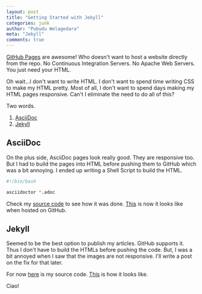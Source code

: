 ```yaml
---
layout: post
title: "Getting Started with Jekyll"
categories: junk
author: "Pubudu Welagedara"
meta: "Jekyll"
comments: true
---
```


[GitHub Pages][gh-pages] are awesome! Who doesn't want to host a website directly from the repo. No Continuous
Integration Servers. No Apache Web Servers. You just need your HTML.

Oh wait...I don't want to write HTML. I don't want to spend time writing CSS to make my HTML pretty. Most of all, I don't want to spend days making my HTML pages responsive. Can't I eliminate the need to do all of this?

Two words.

1. [AsciiDoc][asciidoc]
2. [Jekyll][jekyll] 

## AsciiDoc

On the plus side, AsciiDoc pages look really good. They are responsive too. But I had to build the pages into HTML before pushing them to GitHub which was a bit annoying. I ended up writing a Shell Script to build the HTML.

```bash
#!/bin/bash

asciidoctor *.adoc
``` 

Check my [source code][my-source] to see how it was done. [This][my-pages] is now it looks like when hosted on GitHub.

## Jekyll

Seemed to be the best option to publish my articles. GitHub supports it. Thus I don't have to build the HTMLs before pushing the code. But, I was a bit annoyed when I saw that the images are not responsive. I'll write a post on the fix for that later.

For now [here][my-jekyll-source] is my source code. [This][my-jekyll-pages] is how it looks like. 

Ciao!

[gh-pages]: https://pages.github.com/
[asciidoc]: https://asciidoctor.org/docs/what-is-asciidoc/
[jekyll]: http://jekyllrb.com
[my-source]: https://github.com/pwelagedara/pwelagedara.github.io
[my-pages]: https://pwelagedara.github.io/
[my-jekyll-source]: https://github.com/welagedara/welagedara.github.io
[my-jekyll-pages]: https://welagedara.github.io/